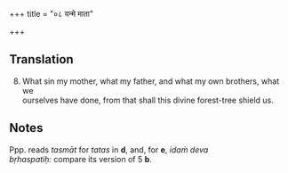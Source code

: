 +++
title = "०८ यन्मे माता"

+++
## Translation
8. What sin my mother, what my father, and what my own brothers, what we  
ourselves have done, from that shall this divine forest-tree shield us.

## Notes
Ppp. reads *tasmāt* for *tatas* in **d**, and, for **e**, *idaṁ deva  
bṛhaspatiḥ:* compare its version of 5 **b**.
